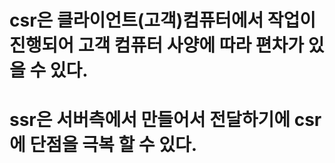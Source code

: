 # csr은 클라이언트(고객)컴퓨터에서 작업이 진행되어 고객 컴퓨터 사양에 따라 편차가 있을 수 있다.
# ssr은 서버측에서 만들어서 전달하기에 csr에 단점을 극복 할 수 있다.
